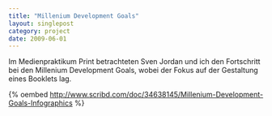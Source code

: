 ```yaml
---
title: "Millenium Development Goals"
layout: singlepost
category: project
date: 2009-06-01
---
```


Im Medienpraktikum Print betrachteten Sven Jordan und ich den Fortschritt bei den Millenium Development Goals, wobei der Fokus auf der Gestaltung eines Booklets lag.

{% oembed http://www.scribd.com/doc/34638145/Millenium-Development-Goals-Infographics %}
